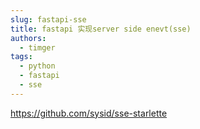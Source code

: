```yaml
---
slug: fastapi-sse
title: fastapi 实现server side enevt(sse)
authors:
  - timger
tags:
  - python
  - fastapi
  - sse
---
```

https://github.com/sysid/sse-starlette
